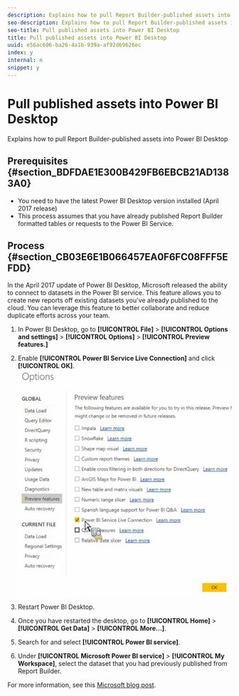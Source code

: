 ```yaml
---
description: Explains how to pull Report Builder-published assets into Power BI Desktop
seo-description: Explains how to pull Report Builder-published assets into Power BI Desktop
seo-title: Pull published assets into Power BI Desktop
title: Pull published assets into Power BI Desktop
uuid: e56ac606-ba26-4a1b-939a-af92d69626ec
index: y
internal: n
snippet: y
---
```


# Pull published assets into Power BI Desktop

Explains how to pull Report Builder-published assets into Power BI Desktop

## Prerequisites {#section_BDFDAE1E300B429FB6EBCB21AD1383A0}

* You need to have the latest Power BI Desktop version installed (April 2017 release) 
* This process assumes that you have already published Report Builder formatted tables or requests to the Power BI Service.

## Process {#section_CB03E6E1B066457EA0F6FC08FFF5EFDD}

In the April 2017 update of Power BI Desktop, Microsoft released the ability to connect to datasets in the Power BI service. This feature allows you to create new reports off existing datasets you've already published to the cloud. You can leverage this feature to better collaborate and reduce duplicate efforts across your team.

1. In Power BI Desktop, go to **[!UICONTROL File]** > **[!UICONTROL Options and settings]** > **[!UICONTROL Options]** > **[!UICONTROL Preview features.]** 
1. Enable **[!UICONTROL Power BI Service Live Connection]** and click **[!UICONTROL OK]**. ![](assets/bi-preview-features.png)

1. Restart Power BI Desktop. 
1. Once you have restarted the desktop, go to **[!UICONTROL Home]** > **[!UICONTROL Get Data]** > **[!UICONTROL More...]**. 
1. Search for and select **[!UICONTROL Power BI service]**. 
1. Under **[!UICONTROL Microsoft Power BI service]** > **[!UICONTROL My Workspace]**, select the dataset that you had previously published from Report Builder.

For more information, see this [Microsoft blog post](https://powerbi.microsoft.com/en-us/blog/connecting-to-datasets-in-the-power-bi-service-from-desktop/). 
